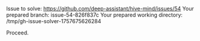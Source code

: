Issue to solve: https://github.com/deep-assistant/hive-mind/issues/54
Your prepared branch: issue-54-826f837c
Your prepared working directory: /tmp/gh-issue-solver-1757675626284

Proceed.